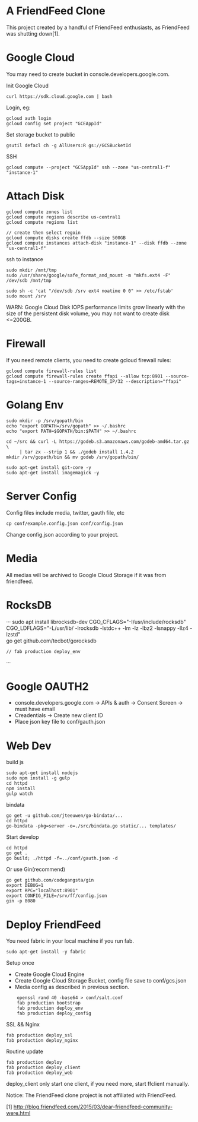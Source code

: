 A FriendFeed Clone
==================

  This project created by a handful of FriendFeed enthusiasts, as FriendFeed
  was shutting down[1].

Google Cloud
============

You may need to create bucket in console.developers.google.com.

Init Google Cloud

    curl https://sdk.cloud.google.com | bash

Login, eg:

    gcloud auth login
    gcloud config set project "GCEAppId"

Set storage bucket to public

    gsutil defacl ch -g AllUsers:R gs://GCSBucketId

SSH

    gcloud compute --project "GCSAppId" ssh --zone "us-central1-f" "instance-1"

Attach Disk
==========
    gcloud compute zones list
    gcloud compute regions describe us-central1
    gcloud compute regions list

    // create then select regoin
    gcloud compute disks create ffdb --size 500GB
    gcloud compute instances attach-disk "instance-1" --disk ffdb --zone "us-central1-f"

  ssh to instance

    sudo mkdir /mnt/tmp
    sudo /usr/share/google/safe_format_and_mount -m "mkfs.ext4 -F" /dev/sdb /mnt/tmp

    sudo sh -c 'cat "/dev/sdb /srv ext4 noatime 0 0" >> /etc/fstab'
    sudo mount /srv

  WARN: Google Cloud Disk IOPS performance limits grow linearly with the size
  of the persistent disk volume, you may not want to create disk <=200GB.

Firewall
========

If you need remote clients, you need to create gcloud firewall rules:

    gcloud compute firewall-rules list
    gcloud compute firewall-rules create ffapi --allow tcp:8901 --source-tags=instance-1 --source-ranges=REMOTE_IP/32 --description="ffapi"


Golang Env
==========

    sudo mkdir -p /srv/gopath/bin
    echo "export GOPATH=/srv/gopath" >> ~/.bashrc
    echo "export PATH=$GOPATH/bin:$PATH" >> ~/.bashrc

    cd ~/src && curl -L https://godeb.s3.amazonaws.com/godeb-amd64.tar.gz \
         | tar zx --strip 1 && ./godeb install 1.4.2
    mkdir /srv/gopath/bin && mv godeb /srv/gopath/bin/

    sudo apt-get install git-core -y
    sudo apt-get install imagemagick -y


Server Config
============

  Config files include media, twitter, gauth file, etc

    cp conf/example.config.json conf/config.json

  Change config.json according to your project.

Media
====

All medias will be archived to Google Cloud Storage if it was from friendfeed.

RocksDB
=======

···
sudo apt install librocksdb-dev
CGO_CFLAGS="-I/usr/include/rocksdb" \
CGO_LDFLAGS="-L/usr/lib/ -lrocksdb -lstdc++ -lm -lz -lbz2 -lsnappy -llz4 -lzstd" \
  go get github.com/tecbot/gorocksdb

    // fab production deploy_env
···

Google OAUTH2
============

 * console.developers.google.com -> APIs & auth -> Consent Screen -> must have
   email 
 * Creadentials -> Create new client ID
 * Place json key file to conf/gauth.json

Web Dev
=======

build js

    sudo apt-get install nodejs
    sudo npm install -g gulp
    cd httpd
    npm install
    gulp watch

bindata

    go get -u github.com/jteeuwen/go-bindata/...
    cd httpd
    go-bindata -pkg=server -o=./src/bindata.go static/... templates/

Start develop

    cd httpd
    go get .
    go build; ./httpd -f=../conf/gauth.json -d

Or use Gin(recommend)
        
    go get github.com/codegangsta/gin
    export DEBUG=1
    export RPC="localhost:8901"
    export CONFIG_FILE=/srv/ff/config.json
    gin -p 8080


Deploy FriendFeed
=================

You need fabric in your local machine if you run fab.

    sudo apt-get install -y fabric


Setup once

  * Create Google Cloud Engine
  * Create Google Cloud Storage Bucket, config file save to conf/gcs.json
  * Media config as described in previous section.

```
    openssl rand 40 -base64 > conf/salt.conf
    fab production bootstrap
    fab production deploy_env
    fab production deploy_config
```

SSL && Nginx

    fab production deploy_ssl
    fab production deploy_nginx

Routine update

    fab production deploy
    fab production deploy_client
    fab production deploy_web

deploy_client only start one client, if you need more, start ffclient manually.


Notice: The FriendFeed clone project is not affiliated with FriendFeed.

[1] http://blog.friendfeed.com/2015/03/dear-friendfeed-community-were.html
